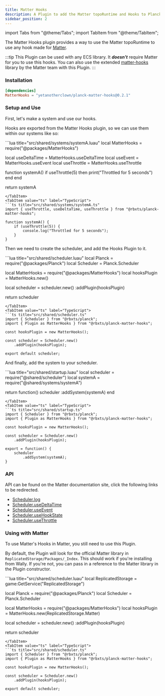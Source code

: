 ```yaml
---
title: Matter Hooks
description: A Plugin to add the Matter topoRuntime and Hooks to Planck
sidebar_position: 2
---
```


import Tabs from "@theme/Tabs";
import TabItem from "@theme/TabItem";

The Matter Hooks plugin provides a way to use the Matter topoRuntime to use any
hook made for [Matter](https://github.com/matter-ecs/matter).

:::tip
This Plugin can be used with any ECS library. It ***doesn't*** require Matter for you to use this hooks.
You can also use the extended [matter-hooks](<https://github.com/matter-ecs/matter-hooks>) library by the Matter team with this Plugin.
:::

### Installation

```toml title="wally.toml"
[dependencies]
MatterHooks = "yetanotherclown/planck-matter-hooks@0.2.1"
```

### Setup and Use

First, let's make a system and use our hooks.

Hooks are exported from the Matter Hooks plugin,
so we can use them within our systems like so:

<Tabs groupId="language">
<TabItem value="lua" label="Luau">
```lua title="src/shared/systems/systemA.luau"
local MatterHooks = require("@packages/MatterHooks")

local useDeltaTime = MatterHooks.useDeltaTime
local useEvent = MatterHooks.useEvent
local useThrottle = MatterHooks.useThrottle

function systemA()
    if useThrottle(5) then
        print("Throttled for 5 seconds")
    end
end

return systemA
```
</TabItem>
<TabItem value="ts" label="TypeScript">
```ts title="src/shared/systems/systemA.ts"
import { useThrottle, useDeltaTime, useThrottle } from "@rbxts/planck-matter-hooks";

function systemA() {
    if (useThrottle(5)) {
        console.log("Throttled for 5 seconds");
    }
}
```
</TabItem>
</Tabs>

Then we need to create the scheduler, and add the Hooks Plugin to it.

<Tabs groupId="language">
<TabItem value="lua" label="Luau">
```lua title="src/shared/scheduler.luau"
local Planck = require("@packages/Planck")
local Scheduler = Planck.Scheduler

local MatterHooks = require("@packages/MatterHooks")
local hooksPlugin = MatterHooks.new()

local scheduler = scheduler.new()
    :addPlugin(hooksPlugin)

return scheduler
```
</TabItem>
<TabItem value="ts" label="TypeScript">
```ts title="src/shared/scheduler.ts"
import { Scheduler } from "@rbxts/planck";
import { Plugin as MatterHooks } from "@rbxts/planck-matter-hooks";

const hooksPlugin = new MatterHooks();

const scheduler = Scheduler.new()
    .addPlugin(hooksPlugin);

export default scheduler;
```
</TabItem>
</Tabs>

And finally, add the system to your scheduler.

<Tabs groupId="language">
<TabItem value="lua" label="Luau">
```lua title="src/shared/startup.luau"
local scheduler = require("@shared/scheduler")
local systemA = require("@shared/systems/systemA")

return function()
    scheduler
        :addSystem(systemA)
end
```
</TabItem>
<TabItem value="ts" label="TypeScript">
```ts title="src/shared/startup.ts"
import { Scheduler } from "@rbxts/planck";
import { Plugin as MatterHooks } from "@rbxts/planck-matter-hooks";

const hooksPlugin = new MatterHooks();

const scheduler = Scheduler.new()
    .addPlugin(hooksPlugin);

export = function() {
    scheduler
        .addSystem(systemA);
}
```
</TabItem>
</Tabs>

### API

API can be found on the Matter documentation site, click the following links to be redirected.

- [Scheduler.log](https://matter-ecs.github.io/matter/api/Matter#log)
- [Scheduler.useDeltaTime](https://matter-ecs.github.io/matter/api/Matter#useDeltaTime)
- [Scheduler.useEvent](https://matter-ecs.github.io/matter/api/Matter#useEvent)
- [Scheduler.useHookState](https://matter-ecs.github.io/matter/api/Matter#useHookState)
- [Scheduler.useThrottle](https://matter-ecs.github.io/matter/api/Matter#useThrottle)

### Using with Matter

To use Matter's Hooks in Matter, you still need to use this Plugin.

By default, the Plugin will look for the official Matter library in `ReplicatedStorage/Packages/_Index`.
This should work if you're installing from Wally. If you're not, you can pass in a reference to the
Matter library in the Plugin constructor.


<Tabs groupId="language">
<TabItem value="lua" label="Luau">
```lua title="src/shared/scheduler.luau"
local ReplicatedStorage = game:GetService("ReplicatedStorage")

local Planck = require("@packages/Planck")
local Scheduler = Planck.Scheduler

local MatterHooks = require("@packages/MatterHooks")
local hooksPlugin = MatterHooks.new(ReplicatedStorage.Matter)

local scheduler = scheduler.new()
    :addPlugin(hooksPlugin)

return scheduler
```
</TabItem>
<TabItem value="ts" label="TypeScript">
```ts title="src/shared/scheduler.ts"
import { Scheduler } from "@rbxts/planck";
import { Plugin as MatterHooks } from "@rbxts/planck-matter-hooks";

const hooksPlugin = new MatterHooks();

const scheduler = Scheduler.new()
    .addPlugin(hooksPlugin);

export default scheduler;
```
</TabItem>
</Tabs>